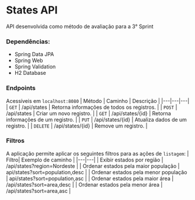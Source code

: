 # States API
API desenvolvida como método de avaliação para a 3° Sprint

### Dependências:
- Spring Data JPA
- Spring Web
- Spring Validation
- H2 Database

### Endpoints
Acessíveis em `localhost:8080`
| Método | Caminho | Descrição |
|---|---|---|
| `GET` | /api/states | Retorna informações de todos os registros. |
| `POST` | /api/states | Criar um novo registro. |
| `GET` | /api/states/{id} | Retorna informações de um registro. |
| `PUT` | /api/states/{id} | Atualiza dados de um registro. |
| `DELETE` | /api/states/{id} | Remove um registro. |

### Filtros
A aplicação permite aplicar os seguintes filtros para as ações de `listagem`:
| Filtro| Exemplo de caminho |
|---|---|
| Exibir estados por região | /api/states?region=Nordeste |
| Ordenar estados pela maior população | api/states?sort=population,desc |
| Ordenar estados pela menor população | api/states?sort=population,asc |
| Ordenar estados pela maior área | /api/states?sort=area,desc |
| Ordenar estados pela menor área | /api/states?sort=area,asc |
